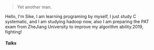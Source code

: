 

> Yet another man.

Hello, I'm Sike, I am learning programing by myself, I just study C systematic, and I am studying hadoop now, also I am preparing the PAT exam from ZheJiang University to improve my algorithm ability.2019, fighting!
##### Talks



